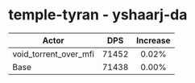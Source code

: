 # temple-tyran - yshaarj-da
| Actor | DPS | Increase |
|---|:---:|:---:|
|void_torrent_over_mfi|71452|0.02%|
|Base|71438|0.00%|
